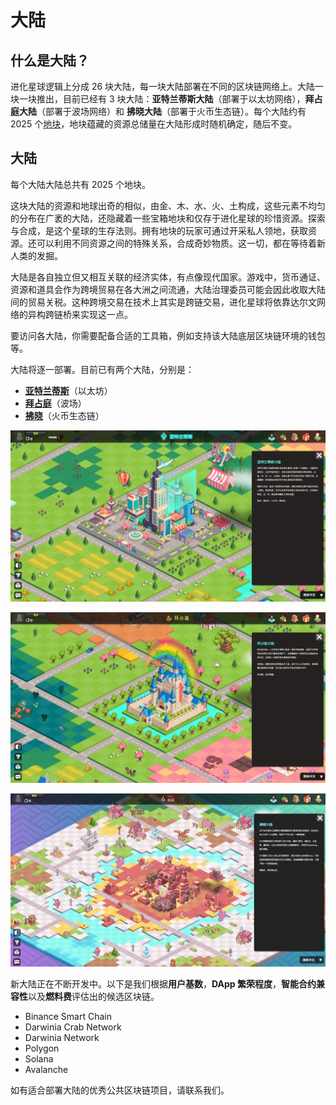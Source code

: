 # 大陆

## 什么是大陆？

进化星球逻辑上分成 26 块大陆，每一块大陆部署在不同的区块链网络上。大陆一块一块推出，目前已经有 3 块大陆：**亚特兰蒂斯大陆**（部署于以太坊网络），**拜占庭大陆**（部署于波场网络）和 **拂晓大陆**（部署于火币生态链）。每个大陆约有 2025 个[地块](land.md)，地块蕴藏的资源总储量在大陆形成时随机确定，随后不变。

## 大陆

每个大陆大陆总共有 2025 个地块。

这块大陆的资源和地球出奇的相似，由金、木、水、火、土构成，这些元素不均匀的分布在广袤的大陆，还隐藏着一些宝箱地块和仅存于进化星球的珍惜资源。探索与合成，是这个星球的生存法则。拥有地块的玩家可通过开采私人领地，获取资源。还可以利用不同资源之间的特殊关系，合成奇妙物质。这一切，都在等待着新人类的发掘。  


大陆是各自独立但又相互关联的经济实体，有点像现代国家。游戏中，货币通证、资源和道具会作为跨境贸易在各大洲之间流通，大陆治理委员可能会因此收取大陆间的贸易关税。这种跨境交易在技术上其实是跨链交易，进化星球将依靠达尔文网络的异构跨链桥来实现这一点。

要访问各大陆，你需要配备合适的工具箱，例如支持该大陆底层区块链环境的钱包等。

大陆将逐一部署。目前已有两个大陆，分别是：

*  [**亚特兰蒂斯**](https://www.evolution.land/land/1)（以太坊）
*  [**拜占庭**](https://www.evolution.land/land/2)（波场）
*  [**拂晓**](https://www.evolution.land/land/2)（火币生态链） 

![亚特兰蒂斯](../../.gitbook/assets/the-atlantis-cn.png)

![拜占庭](../../.gitbook/assets/the-byzantine-cn.png)

![拂晓](../../.gitbook/assets/dawningcontinent-cn.png)

新大陆正在不断开发中。以下是我们根据**用户基数**，**DApp 繁荣程度**，**智能合约兼容性**以及**燃料费**评估出的候选区块链。

* Binance Smart Chain
* Darwinia Crab Network
* Darwinia Network
* Polygon
* Solana
* Avalanche

如有适合部署大陆的优秀公共区块链项目，请联系我们。

